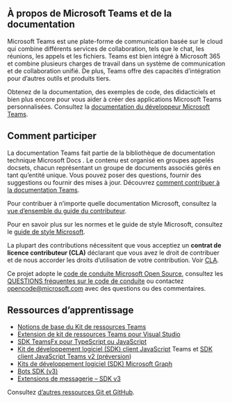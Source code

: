 ## <a name="about-microsoft-teams-and-the-docs"></a>À propos de Microsoft Teams et de la documentation

Microsoft Teams est une plate-forme de communication basée sur le cloud qui combine différents services de collaboration, tels que le chat, les réunions, les appels et les fichiers. Teams est bien intégré à Microsoft 365 et combine plusieurs charges de travail dans un système de communication et de collaboration unifié. De plus, Teams offre des capacités d’intégration pour d’autres outils et produits tiers.

Obtenez de la documentation, des exemples de code, des didacticiels et bien plus encore pour vous aider à créer des applications Microsoft Teams personnalisées. Consultez la [documentation du développeur Microsoft Teams](https://learn.microsoft.com/microsoftteams/platform/mstdd-landing/).

## <a name="how-to-contribute"></a>Comment participer

La documentation Teams fait partie de la bibliothèque de documentation technique Microsoft Docs . Le contenu est organisé en groupes appelés docsets, chacun représentant un groupe de documents associés gérés en tant qu’entité unique. Vous pouvez poser des questions, fournir des suggestions ou fournir des mises à jour. Découvrez [comment contribuer à la documentation Teams](https://learn.microsoft.com/microsoftteams/platform/resources/teams-contributor-reference/).

Pour contribuer à n’importe quelle documentation Microsoft, consultez la [vue d’ensemble du guide du contributeur](https://learn.microsoft.com/contribute/).

Pour en savoir plus sur les normes et le guide de style Microsoft, consultez le [guide de style Microsoft](https://learn.microsoft.com/style-guide/welcome/).

La plupart des contributions nécessitent que vous acceptiez un **contrat de licence contributeur (CLA)** déclarant que vous avez le droit de contribuer et de nous accorder les droits d’utilisation de votre contribution. Voir [CLA](https://cla.microsoft.com/).

Ce projet adopte le [code de conduite Microsoft Open Source](https://opensource.microsoft.com/codeofconduct/), consultez les [QUESTIONS fréquentes sur le code de conduite](https://opensource.microsoft.com/codeofconduct/faq/) ou contactez [opencode@microsoft.com](mailto:opencode@microsoft.com) avec des questions ou des commentaires.

## <a name="learning-resources"></a>Ressources d’apprentissage

* [Notions de base du Kit de ressources Teams](https://learn.microsoft.com/microsoftteams/platform/toolkit/teams-toolkit-fundamentals/)
* [Extension de kit de ressources Teams pour Visual Studio](https://learn.microsoft.com/microsoftteams/platform/toolkit/visual-studio-overview/)
* [SDK TeamsFx pour TypeScript ou JavaScript](https://learn.microsoft.com/microsoftteams/platform/toolkit/teamsfx-sdk/)
* [Kit de développement logiciel (SDK) client JavaScript](https://learn.microsoft.com/microsoftteams/platform/tabs/how-to/using-teams-client-sdk/) Teams et [SDK client JavaScript Teams v2 (préversion](https://learn.microsoft.com/microsoftteams/platform/m365-apps/using-teams-client-sdk-preview?tabs=manifest-teams-toolkit%2Cjavascript/))
* [Kits de développement logiciel (SDK) Microsoft Graph](https://learn.microsoft.com/graph/sdks/sdks-overview/)
* [Bots SDK (v3)](https://learn.microsoft.com/microsoftteams/platform/resources/bot-v3/bots-overview/)
* [Extensions de messagerie – SDK v3](https://learn.microsoft.com/microsoftteams/platform/resources/messaging-extension-v3/messaging-extensions-overview/)

Consultez [d’autres ressources Git et GitHub](https://learn.microsoft.com/contribute/additional-resources).
